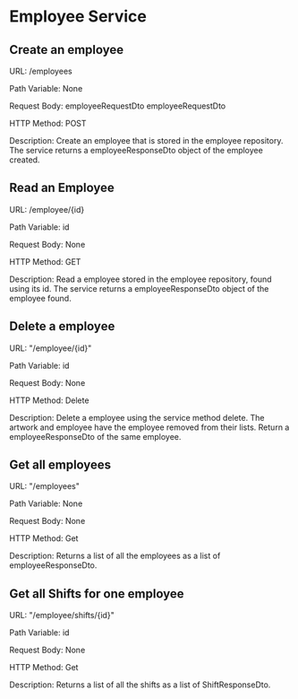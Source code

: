 # Employee Service
## Create an employee
URL: /employees

Path Variable: None 

Request Body: employeeRequestDto employeeRequestDto 

HTTP Method: POST

Description: Create an employee that is stored in the employee repository. The service returns a employeeResponseDto object of the employee created.

## Read an Employee
URL: /employee/{id}

Path Variable: id

Request Body: None

HTTP Method: GET

Description: Read a employee stored in the employee repository, found using its id. The service returns a employeeResponseDto object of the employee found.

## Delete a employee
URL: "/employee/{id}"

Path Variable: id

Request Body: None

HTTP Method: Delete

Description: Delete a employee using the service method delete. The artwork and employee have the employee removed from their lists. Return a employeeResponseDto of the same employee.

## Get all employees
URL: "/employees"

Path Variable: None

Request Body: None

HTTP Method: Get

Description: Returns a list of all the employees as a list of employeeResponseDto.

## Get all Shifts for one employee
URL: "/employee/shifts/{id}"

Path Variable: id

Request Body: None

HTTP Method: Get

Description: Returns a list of all the shifts as a list of ShiftResponseDto.
